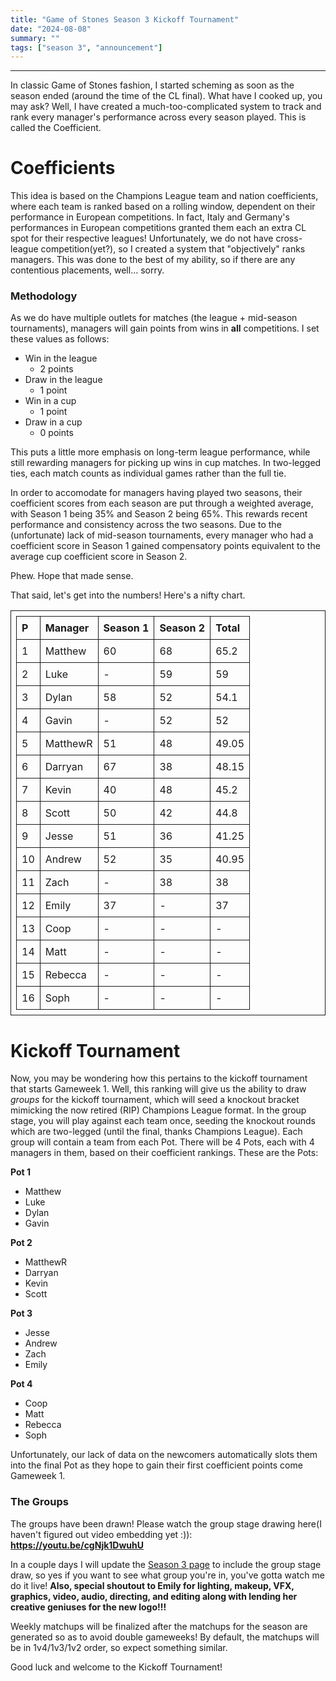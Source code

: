 ```yaml
---
title: "Game of Stones Season 3 Kickoff Tournament"
date: "2024-08-08"
summary: ""
tags: ["season 3", "announcement"]
---
```


<style>
table, th, td {
    table-layout: fixed;
    border-collapse: collapse;
    border: 1px solid;
    padding: 0.5rem;
    margin-left: auto;
    margin-right: auto;
}
.center-bold {
    text-align: center;
    font-weight: bold;
}
</style>

---

In classic Game of Stones fashion, I started scheming as soon as the season ended (around the time of the CL final). What have I cooked up, you may ask? Well, I have created a much-too-complicated system to track and rank every manager's performance across every season played. This is called the Coefficient.

# Coefficients

This idea is based on the Champions League team and nation coefficients, where each team is ranked based on a rolling window, dependent on their performance in European competitions. In fact, Italy and Germany's performances in European competitions granted them each an extra CL spot for their respective leagues! Unfortunately, we do not have cross-league competition(yet?), so I created a system that "objectively" ranks managers. This was done to the best of my ability, so if there are any contentious placements, well... sorry.

### Methodology

As we do have multiple outlets for matches (the league + mid-season tournaments), managers will gain points from wins in **all** competitions. I set these values as follows:

- Win in the league
  - 2 points
- Draw in the league
  - 1 point
- Win in a cup
  - 1 point
- Draw in a cup
  - 0 points

This puts a little more emphasis on long-term league performance, while still rewarding managers for picking up wins in cup matches. In two-legged ties, each match counts as individual games rather than the full tie.

In order to accomodate for managers having played two seasons, their coefficient scores from each season are put through a weighted average, with Season 1 being 35% and Season 2 being 65%. This rewards recent performance and consistency across the two seasons. Due to the (unfortunate) lack of mid-season tournaments, every manager who had a coefficient score in Season 1 gained compensatory points equivalent to the average cup coefficient score in Season 2.

Phew. Hope that made sense.

That said, let's get into the numbers! Here's a nifty chart.

| P   | Manager  | Season 1 | Season 2 | Total |
| :-- | :------- | :------- | :------- | :---- |
| 1   | Matthew  | 60       | 68       | 65.2  |
| 2   | Luke     | -        | 59       | 59    |
| 3   | Dylan    | 58       | 52       | 54.1  |
| 4   | Gavin    | -        | 52       | 52    |
| 5   | MatthewR | 51       | 48       | 49.05 |
| 6   | Darryan  | 67       | 38       | 48.15 |
| 7   | Kevin    | 40       | 48       | 45.2  |
| 8   | Scott    | 50       | 42       | 44.8  |
| 9   | Jesse    | 51       | 36       | 41.25 |
| 10  | Andrew   | 52       | 35       | 40.95 |
| 11  | Zach     | -        | 38       | 38    |
| 12  | Emily    | 37       | -        | 37    |
| 13  | Coop     | -        | -        | -     |
| 14  | Matt     | -        | -        | -     |
| 15  | Rebecca  | -        | -        | -     |
| 16  | Soph     | -        | -        | -     |

# Kickoff Tournament

Now, you may be wondering how this pertains to the kickoff tournament that starts Gameweek 1. Well, this ranking will give us the ability to draw _groups_ for the kickoff tournament, which will seed a knockout bracket mimicking the now retired (RIP) Champions League format. In the group stage, you will play against each team once, seeding the knockout rounds which are two-legged (until the final, thanks Champions League). Each group will contain a team from each Pot. There will be 4 Pots, each with 4 managers in them, based on their coefficient rankings. These are the Pots:

**Pot 1**

- Matthew
- Luke
- Dylan
- Gavin

**Pot 2**

- MatthewR
- Darryan
- Kevin
- Scott

**Pot 3**

- Jesse
- Andrew
- Zach
- Emily

**Pot 4**

- Coop
- Matt
- Rebecca
- Soph

Unfortunately, our lack of data on the newcomers automatically slots them into the final Pot as they hope to gain their first coefficient points come Gameweek 1.

### The Groups

The groups have been drawn! Please watch the group stage drawing here(I haven't figured out video embedding yet :)): **https://youtu.be/cgNjk1DwuhU**

In a couple days I will update the <u>[Season 3 page](/history/season_24_25)</u> to include the group stage draw, so yes if you want to see what group you're in, you've gotta watch me do it live! **Also, special shoutout to Emily for lighting, makeup, VFX, graphics, video, audio, directing, and editing along with lending her creative geniuses for the new logo!!!**

Weekly matchups will be finalized after the matchups for the season are generated so as to avoid double gameweeks! By default, the matchups will be in 1v4/1v3/1v2 order, so expect something similar.

Good luck and welcome to the Kickoff Tournament!
